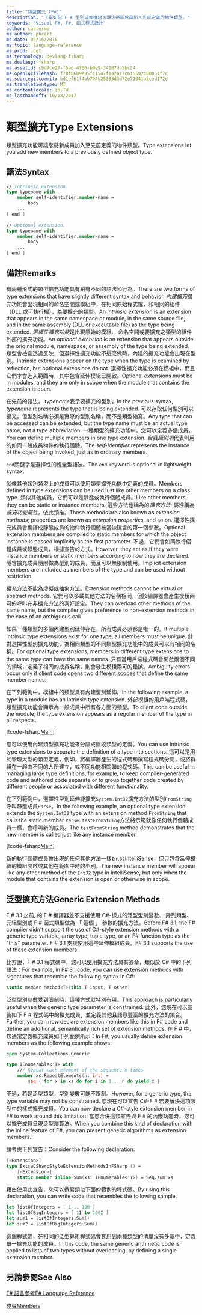 ```yaml
---
title: "類型擴充 (F#)"
description: "了解如何 F # 型別延伸模組可讓您將新成員加入先前定義的物件類型。"
keywords: "Visual F#, F#, 函式程式設計"
author: cartermp
ms.author: phcart
ms.date: 05/16/2016
ms.topic: language-reference
ms.prod: .net
ms.technology: devlang-fsharp
ms.devlang: fsharp
ms.assetid: c9d7ce27-f5ad-4766-b9e9-34187da5bc24
ms.openlocfilehash: f78f8689e95fc1547f1a2b17c615592c00051f7c
ms.sourcegitcommit: bd1ef61f4bb794b25383d3d72e71041a5ced172e
ms.translationtype: MT
ms.contentlocale: zh-TW
ms.lasthandoff: 10/18/2017
---
```

# <a name="type-extensions"></a><span data-ttu-id="424f3-104">類型擴充</span><span class="sxs-lookup"><span data-stu-id="424f3-104">Type Extensions</span></span>

<span data-ttu-id="424f3-105">類型擴充功能可讓您將新成員加入至先前定義的物件類型。</span><span class="sxs-lookup"><span data-stu-id="424f3-105">Type extensions let you add new members to a previously defined object type.</span></span>

## <a name="syntax"></a><span data-ttu-id="424f3-106">語法</span><span class="sxs-lookup"><span data-stu-id="424f3-106">Syntax</span></span>

```fsharp
// Intrinsic extension.
type typename with
    member self-identifier.member-name =
        body
    ...
[ end ]

// Optional extension.
type typename with
    member self-identifier.member-name =
        body
    ...
[ end ]
```

## <a name="remarks"></a><span data-ttu-id="424f3-107">備註</span><span class="sxs-lookup"><span data-stu-id="424f3-107">Remarks</span></span>
<span data-ttu-id="424f3-108">有兩種形式的類型擴充功能具有稍有不同的語法和行為。</span><span class="sxs-lookup"><span data-stu-id="424f3-108">There are two forms of type extensions that have slightly different syntax and behavior.</span></span> <span data-ttu-id="424f3-109">*內建擴充*擴充功能會出現相同的命名空間或模組中，在相同原始程式檔，和相同的組件 （DLL 或可執行檔），為要擴充的類型。</span><span class="sxs-lookup"><span data-stu-id="424f3-109">An *intrinsic extension* is an extension that appears in the same namespace or module, in the same source file, and in the same assembly (DLL or executable file) as the type being extended.</span></span> <span data-ttu-id="424f3-110">*選擇性擴充功能*是出現原始的模組、 命名空間或要擴充之類型的組件外部的擴充功能。</span><span class="sxs-lookup"><span data-stu-id="424f3-110">An *optional extension* is an extension that appears outside the original module, namespace, or assembly of the type being extended.</span></span> <span data-ttu-id="424f3-111">類型會檢查透過反映，但選擇性擴充功能不這麼做時，內建的擴充功能會出現在型別。</span><span class="sxs-lookup"><span data-stu-id="424f3-111">Intrinsic extensions appear on the type when the type is examined by reflection, but optional extensions do not.</span></span> <span data-ttu-id="424f3-112">選擇性擴充功能必須在模組中，而且它們才會進入範圍時，其中包含延伸模組已開啟。</span><span class="sxs-lookup"><span data-stu-id="424f3-112">Optional extensions must be in modules, and they are only in scope when the module that contains the extension is open.</span></span>

<span data-ttu-id="424f3-113">在先前的語法， *typename*表示要擴充的型別。</span><span class="sxs-lookup"><span data-stu-id="424f3-113">In the previous syntax, *typename* represents the type that is being extended.</span></span> <span data-ttu-id="424f3-114">可以存取任何型別可以擴充，但型別名稱必須是實際的型別名稱，而不是類型縮寫。</span><span class="sxs-lookup"><span data-stu-id="424f3-114">Any type that can be accessed can be extended, but the type name must be an actual type name, not a type abbreviation.</span></span> <span data-ttu-id="424f3-115">一種類型的擴充功能中，您可以定義多個成員。</span><span class="sxs-lookup"><span data-stu-id="424f3-115">You can define multiple members in one type extension.</span></span> <span data-ttu-id="424f3-116">*自我識別項*代表叫用的如同一般成員物件的執行個體。</span><span class="sxs-lookup"><span data-stu-id="424f3-116">The *self-identifier* represents the instance of the object being invoked, just as in ordinary members.</span></span>

<span data-ttu-id="424f3-117">`end`關鍵字是選擇性的輕量型語法。</span><span class="sxs-lookup"><span data-stu-id="424f3-117">The `end` keyword is optional in lightweight syntax.</span></span>

<span data-ttu-id="424f3-118">就像其他類別類型上的成員可以使用類型擴充功能中定義的成員。</span><span class="sxs-lookup"><span data-stu-id="424f3-118">Members defined in type extensions can be used just like other members on a class type.</span></span> <span data-ttu-id="424f3-119">類似其他成員，它們可以是靜態或執行個體成員。</span><span class="sxs-lookup"><span data-stu-id="424f3-119">Like other members, they can be static or instance members.</span></span> <span data-ttu-id="424f3-120">這些方法也稱為的*擴充方法*; 屬性稱為*擴充功能屬性*，依此類推。</span><span class="sxs-lookup"><span data-stu-id="424f3-120">These methods are also known as *extension methods*; properties are known as *extension properties*, and so on.</span></span> <span data-ttu-id="424f3-121">選擇性擴充成員會編譯成靜態成員的物件執行個體被當做隱含的第一個參數。</span><span class="sxs-lookup"><span data-stu-id="424f3-121">Optional extension members are compiled to static members for which the object instance is passed implicitly as the first parameter.</span></span> <span data-ttu-id="424f3-122">不過，它們會如同執行個體成員或靜態成員，根據宣告的方式。</span><span class="sxs-lookup"><span data-stu-id="424f3-122">However, they act as if they were instance members or static members according to how they are declared.</span></span> <span data-ttu-id="424f3-123">隱含擴充成員隨附做為型別的成員，而且可以無限制使用。</span><span class="sxs-lookup"><span data-stu-id="424f3-123">Implicit extension members are included as members of the type and can be used without restriction.</span></span>

<span data-ttu-id="424f3-124">擴充方法不能為虛擬或抽象方法。</span><span class="sxs-lookup"><span data-stu-id="424f3-124">Extension methods cannot be virtual or abstract methods.</span></span> <span data-ttu-id="424f3-125">它們可以多載其他方法的名稱相同，但該編譯器會產生模稜兩可的呼叫在非擴充方法的喜好設定。</span><span class="sxs-lookup"><span data-stu-id="424f3-125">They can overload other methods of the same name, but the compiler gives preference to non-extension methods in the case of an ambiguous call.</span></span>

<span data-ttu-id="424f3-126">如果一種類型的多個內建型別延伸存在，所有成員必須都是唯一的。</span><span class="sxs-lookup"><span data-stu-id="424f3-126">If multiple intrinsic type extensions exist for one type, all members must be unique.</span></span> <span data-ttu-id="424f3-127">針對選擇性型別擴充功能，為相同類型的不同類型擴充功能中的成員可以有相同的名稱。</span><span class="sxs-lookup"><span data-stu-id="424f3-127">For optional type extensions, members in different type extensions to the same type can have the same names.</span></span> <span data-ttu-id="424f3-128">只有當用戶端程式碼會開啟兩個不同的領域，定義了相同的成員名稱，則會發生模稜兩可的錯誤。</span><span class="sxs-lookup"><span data-stu-id="424f3-128">Ambiguity errors occur only if client code opens two different scopes that define the same member names.</span></span>

<span data-ttu-id="424f3-129">在下列範例中，模組中的類型具有內建型別延伸。</span><span class="sxs-lookup"><span data-stu-id="424f3-129">In the following example, a type in a module has an intrinsic type extension.</span></span> <span data-ttu-id="424f3-130">外部模組的用戶端程式碼，類型擴充功能會顯示為一般成員中所有各方面的類型。</span><span class="sxs-lookup"><span data-stu-id="424f3-130">To client code outside the module, the type extension appears as a regular member of the type in all respects.</span></span>

[!code-fsharp[Main](../../../samples/snippets/fsharp/lang-ref-2/snippet3701.fs)]

<span data-ttu-id="424f3-131">您可以使用內建類型擴充功能來分隔成區段類型的定義。</span><span class="sxs-lookup"><span data-stu-id="424f3-131">You can use intrinsic type extensions to separate the definition of a type into sections.</span></span> <span data-ttu-id="424f3-132">這可以是用於管理大型的類型定義，例如，將編譯器產生的程式碼和撰寫程式碼分開，或將群組在一起由不同的人所建立，或不同功能相關聯的程式碼。</span><span class="sxs-lookup"><span data-stu-id="424f3-132">This can be useful in managing large type definitions, for example, to keep compiler-generated code and authored code separate or to group together code created by different people or associated with different functionality.</span></span>

<span data-ttu-id="424f3-133">在下列範例中，選擇性型別延伸能擴充`System.Int32`擴充方法的型別`FromString`呼叫靜態成員`Parse`。</span><span class="sxs-lookup"><span data-stu-id="424f3-133">In the following example, an optional type extension extends the `System.Int32` type with an extension method `FromString` that calls the static member `Parse`.</span></span> <span data-ttu-id="424f3-134">`testFromString`方法將示範就像任何執行個體成員一樣，會呼叫新的成員。</span><span class="sxs-lookup"><span data-stu-id="424f3-134">The `testFromString` method demonstrates that the new member is called just like any instance member.</span></span>

[!code-fsharp[Main](../../../samples/snippets/fsharp/lang-ref-2/snippet3702.fs)]

<span data-ttu-id="424f3-135">新的執行個體成員會出現的任何其他方法一樣`Int32`IntelliSense，但只包含延伸模組的模組開啟或其他在範圍中時的型別。</span><span class="sxs-lookup"><span data-stu-id="424f3-135">The new instance member will appear like any other method of the `Int32` type in IntelliSense, but only when the module that contains the extension is open or otherwise in scope.</span></span>

## <a name="generic-extension-methods"></a><span data-ttu-id="424f3-136">泛型擴充方法</span><span class="sxs-lookup"><span data-stu-id="424f3-136">Generic Extension Methods</span></span>
<span data-ttu-id="424f3-137">F # 3.1 之前, 的 F # 編譯器並不支援使用 C#-樣式的泛型型別變數、 陣列類型、 元組型別或 F # 函式類型做為 「 這個 」 參數的擴充方法。</span><span class="sxs-lookup"><span data-stu-id="424f3-137">Before F# 3.1, the F# compiler didn't support the use of C#-style extension methods with a generic type variable, array type, tuple type, or an F# function type as the "this" parameter.</span></span> <span data-ttu-id="424f3-138">F # 3.1 支援使用這些延伸模組成員。</span><span class="sxs-lookup"><span data-stu-id="424f3-138">F# 3.1 supports the use of these extension members.</span></span>

<span data-ttu-id="424f3-139">比方說，F # 3.1 程式碼中，您可以使用擴充方法具有簽章，類似於 C# 中的下列語法：</span><span class="sxs-lookup"><span data-stu-id="424f3-139">For example, in F# 3.1 code, you can use extension methods with signatures that resemble the following syntax in C#:</span></span>

```csharp
static member Method<T>(this T input, T other)
```

<span data-ttu-id="424f3-140">泛型型別參數受到限制時，這種方式就特別有用。</span><span class="sxs-lookup"><span data-stu-id="424f3-140">This approach is particularly useful when the generic type parameter is constrained.</span></span> <span data-ttu-id="424f3-141">此外，您現在可以宣告如下 F # 程式碼中的擴充成員，並定義其他且語意豐富的擴充方法的集合。</span><span class="sxs-lookup"><span data-stu-id="424f3-141">Further, you can now declare extension members like this in F# code and define an additional, semantically rich set of extension methods.</span></span> <span data-ttu-id="424f3-142">在 F # 中，您通常定義擴充成員如下列範例所示：</span><span class="sxs-lookup"><span data-stu-id="424f3-142">In F#, you usually define extension members as the following example shows:</span></span>

```fsharp
open System.Collections.Generic

type IEnumerable<'T> with
    /// Repeat each element of the sequence n times
    member xs.RepeatElements(n: int) =
        seq { for x in xs do for i in 1 .. n do yield x }
```

<span data-ttu-id="424f3-143">不過，若是泛型類型，型別變數可能不限制。</span><span class="sxs-lookup"><span data-stu-id="424f3-143">However, for a generic type, the type variable may not be constrained.</span></span> <span data-ttu-id="424f3-144">您現在可以宣告 C#-F # 若要解決這項限制中的樣式擴充成員。</span><span class="sxs-lookup"><span data-stu-id="424f3-144">You can now declare a C#-style extension member in F# to work around this limitation.</span></span> <span data-ttu-id="424f3-145">當您合併這類宣告與 F # 的內嵌功能時，您可以擴充成員呈現泛型演算法。</span><span class="sxs-lookup"><span data-stu-id="424f3-145">When you combine this kind of declaration with the inline feature of F#, you can present generic algorithms as extension members.</span></span>

<span data-ttu-id="424f3-146">請考慮下列宣告：</span><span class="sxs-lookup"><span data-stu-id="424f3-146">Consider the following declaration:</span></span>

```fsharp
[<Extension>]
type ExtraCSharpStyleExtensionMethodsInFSharp () =
    [<Extension>]
    static member inline Sum(xs: IEnumerable<'T>) = Seq.sum xs
```

<span data-ttu-id="424f3-147">藉由使用此宣告，您可以撰寫類似下面的範例的程式碼。</span><span class="sxs-lookup"><span data-stu-id="424f3-147">By using this declaration, you can write code that resembles the following sample.</span></span>

```fsharp
let listOfIntegers = [ 1 .. 100 ]
let listOfBigIntegers = [ 1I to 100I ]
let sum1 = listOfIntegers.Sum()
let sum2 = listOfBigIntegers.Sum()
```

<span data-ttu-id="424f3-148">這個程式碼，在相同的泛型算術程式碼會套用到兩種類型的清單沒有多載中，定義單一擴充功能的成員。</span><span class="sxs-lookup"><span data-stu-id="424f3-148">In this code, the same generic arithmetic code is applied to lists of two types without overloading, by defining a single extension member.</span></span>


## <a name="see-also"></a><span data-ttu-id="424f3-149">另請參閱</span><span class="sxs-lookup"><span data-stu-id="424f3-149">See Also</span></span>
[<span data-ttu-id="424f3-150">F# 語言參考</span><span class="sxs-lookup"><span data-stu-id="424f3-150">F# Language Reference</span></span>](index.md)

[<span data-ttu-id="424f3-151">成員</span><span class="sxs-lookup"><span data-stu-id="424f3-151">Members</span></span>](members/index.md)
